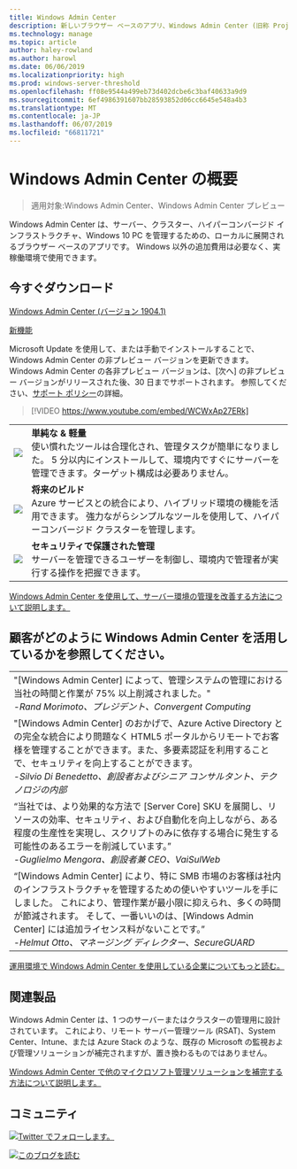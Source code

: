 ```yaml
---
title: Windows Admin Center
description: 新しいブラウザー ベースのアプリ、Windows Admin Center (旧称 Project Honolulu) で Windows および Windows Server を管理する方法の詳細
ms.technology: manage
ms.topic: article
author: haley-rowland
ms.author: harowl
ms.date: 06/06/2019
ms.localizationpriority: high
ms.prod: windows-server-threshold
ms.openlocfilehash: ff08e9544a499eb73d402dcbe6c3baf40633a9d9
ms.sourcegitcommit: 6ef4986391607bb28593852d06cc6645e548a4b3
ms.translationtype: MT
ms.contentlocale: ja-JP
ms.lasthandoff: 06/07/2019
ms.locfileid: "66811721"
---
```

# <a name="hello-windows-admin-center"></a>Windows Admin Center の概要

>適用対象:Windows Admin Center、Windows Admin Center プレビュー

Windows Admin Center は、サーバー、クラスター、ハイパーコンバージド インフラストラクチャ、Windows 10 PC を管理するための、ローカルに展開されるブラウザー ベースのアプリです。 Windows 以外の追加費用は必要なく、実稼働環境で使用できます。

## <a name="download-now"></a>今すぐダウンロード

<!--**Windows Admin Center Preview** (version 1906)
[Which version is right for me?](faq.md#what-is-windows-admin-center-preview-which-version-is-right-for-me)

- [Windows Admin Center Preview 1906](https://www.microsoft.com/en-us/software-download/windowsinsiderpreviewserver) - Includes the latest feature updates.
-  -->
[Windows Admin Center (バージョン 1904.1)](https://aka.ms/WACDownload) <!--Broadly validated & generally available.-->

[新機能](../overview.md#release-history)

Microsoft Update を使用して、または手動でインストールすることで、Windows Admin Center の非プレビュー バージョンを更新できます。 Windows Admin Center の各非プレビュー バージョンは、[次へ] の非プレビュー バージョンがリリースされた後、30 日までサポートされます。 参照してください、[サポート ポリシー](../support/index.md)の詳細。

>[!VIDEO https://www.youtube.com/embed/WCWxAp27ERk]

|     |     |
| --- | --- |
| ![](../media/simple-icon.png)| **単純な & 軽量** <br/> 使い慣れたツールは合理化され、管理タスクが簡単になりました。 5 分以内にインストールして、環境内ですぐにサーバーを管理できます。ターゲット構成は必要ありません。 |
| ![](../media/future-icon.png)| **将来のビルド** <br/> Azure サービスとの統合により、ハイブリッド環境の機能を活用できます。 強力ながらシンプルなツールを使用して、ハイパーコンバージド クラスターを管理します。 |
| ![](../media/secure-icon.png)| **セキュリティで保護された管理** <br/> サーバーを管理できるユーザーを制御し、環境内で管理者が実行する操作を把握できます。 |

[Windows Admin Center を使用して、サーバー環境の管理を改善する方法について説明します。](../overview.md)

## <a name="see-how-customers-are-benefitting-from-windows-admin-center"></a>顧客がどのように Windows Admin Center を活用しているかを参照してください。

|     |
| --- |
| "[Windows Admin Center] によって、管理システムの管理における当社の時間と作業が 75% 以上削減されました。"<br> *-Rand Morimoto、プレジデント、Convergent Computing* |
| "[Windows Admin Center] のおかげで、Azure Active Directory との完全な統合により問題なく HTML5 ポータルからリモートでお客様を管理することができます。また、多要素認証を利用することで、セキュリティを向上することができます。<br/> *-Silvio Di Benedetto、創設者およびシニア コンサルタント、テクノロジの内部* |
| “当社では、より効果的な方法で [Server Core] SKU を展開し、リソースの効率、セキュリティ、および自動化を向上しながら、ある程度の生産性を実現し、スクリプトのみに依存する場合に発生する可能性のあるエラーを削減しています。” <br/> *-Guglielmo Mengora、創設者兼 CEO、VaiSulWeb* |
| “[Windows Admin Center] により、特に SMB 市場のお客様は社内のインフラストラクチャを管理するための使いやすいツールを手にしました。 これにより、管理作業が最小限に抑えられ、多くの時間が節減されます。 そして、一番いいのは、[Windows Admin Center] には追加ライセンス料がないことです。” <br/> *-Helmut Otto、マネージング ディレクター、SecureGUARD* |

[運用環境で Windows Admin Center を使用している企業についてもっと読む。](case-studies.md)

## <a name="related-products"></a>関連製品

Windows Admin Center は、1 つのサーバーまたはクラスターの管理用に設計されています。 これにより、リモート サーバー管理ツール (RSAT)、System Center、Intune、または Azure Stack のような、既存の Microsoft の監視および管理ソリューションが補完されますが、置き換わるものではありません。

[Windows Admin Center で他のマイクロソフト管理ソリューションを補完する方法について説明します。](related-management.md)

## <a name="connect-with-us"></a>コミュニティ

![](//img-prod-cms-rt-microsoft-com.akamaized.net/cms/api/am/imageFileData/REOolR)[Twitter でフォローします。](https://twitter.com/servermgmt)

![](//img-prod-cms-rt-microsoft-com.akamaized.net/cms/api/am/imageFileData/REOtyw)[このブログを読む](https://blogs.technet.microsoft.com/servermanagement/)